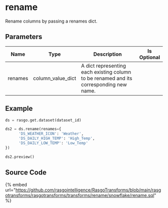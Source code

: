 

# rename

Rename columns by passing a renames dict.


## Parameters

|  Name   |       Type        |                                      Description                                       | Is Optional |
| ------- | ----------------- | -------------------------------------------------------------------------------------- | ----------- |
| renames | column_value_dict | A dict representing each existing column to be renamed and its corresponding new name. |             |


## Example

```python
ds = rasgo.get.dataset(dataset_id)

ds2 = ds.rename(renames={
      'DS_WEATHER_ICON': 'Weather',
      'DS_DAILY_HIGH_TEMP': 'High_Temp',
      'DS_DAILY_LOW_TEMP': 'Low_Temp'
})

ds2.preview()

```

## Source Code

{% embed url="https://github.com/rasgointelligence/RasgoTransforms/blob/main/rasgotransforms/rasgotransforms/transforms/rename/snowflake/rename.sql" %}

